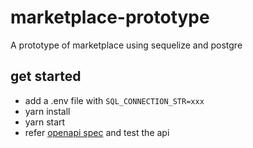 # marketplace-prototype

A prototype of marketplace using sequelize and postgre

## get started

- add a .env file with `SQL_CONNECTION_STR=xxx`
- yarn install
- yarn start
- refer [openapi spec](./marketplace_api_spec_3.0.yaml) and test the api
